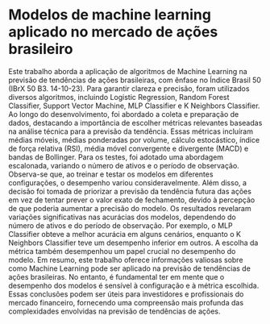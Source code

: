 # Modelos de machine learning aplicado no mercado de ações brasileiro
Este trabalho aborda a aplicação de algoritmos de Machine Learning na previsão de tendências de ações brasileiras, com ênfase no Índice Brasil 50 (IBrX 50 B3. 14-10-23). Para garantir clareza e precisão, foram utilizados diversos algoritmos, incluindo Logistic Regression, Random Forest Classifier, Support Vector Machine, MLP Classifier e K Neighbors Classifier. Ao longo do desenvolvimento, foi abordado a coleta e preparação de dados, destacando a importância de escolher métricas relevantes baseadas na análise técnica para a previsão da tendência. Essas métricas incluíram médias móveis, médias ponderadas por volume, cálculo estocástico, índice de força relativa (RSI), média móvel convergente e divergente (MACD) e bandas de Bollinger. Para os testes, foi adotado uma abordagem escalonada, variando o número de ativos e o período de observação. Observa-se que, ao treinar e testar os modelos em diferentes configurações, o desempenho variou consideravelmente. Além disso, a decisão foi tomada de priorizar a previsão da tendência futura das ações em vez de tentar prever o valor exato de fechamento, devido à percepção de que poderia aumentar a precisão do modelo. Os resultados revelaram variações significativas nas acurácias dos modelos, dependendo do número de ativos e do período de observação. Por exemplo, o MLP Classifier obteve a melhor acurácia em alguns cenários, enquanto o K Neighbors Classifier teve um desempenho inferior em outros. A escolha da métrica também desempenhou um papel crucial no desempenho do modelo. Em resumo, este trabalho oferece informações valiosas sobre como Machine Learning pode ser aplicado na previsão de tendências de ações brasileiras. No entanto, é fundamental ter em mente que o desempenho dos modelos é sensível à configuração e à métrica escolhida. Essas conclusões podem ser úteis para investidores e profissionais do mercado financeiro, fornecendo uma compreensão mais profunda das complexidades envolvidas na previsão de tendências de ações.

